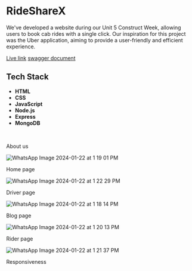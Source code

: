 # RideShareX
<p>We've developed a website during our Unit 5 Construct Week, allowing users to book cab rides with a single click. Our inspiration for this project was the Uber application, aiming to provide a user-friendly and efficient experience.</p>

<a href="https://moonlit-trifle-686331.netlify.app/">Live link</a>
<a href="https://jealous-umbrella-moth.cyclic.app/apidocs/">swagger document</a>
<br>

## Tech Stack

- **HTML**
- **CSS**
- **JavaScript**
- **Node.js**
- **Express**
- **MongoDB**

<br>
<p>About us</p>
  
![WhatsApp Image 2024-01-22 at 1 19 01 PM](https://github.com/bsaha12/tech-sankat-nivaaran-4321/assets/131662969/5f7b8b98-2449-4b2a-997d-a374d6995156)


<p>Home page</p>

![WhatsApp Image 2024-01-22 at 1 22 29 PM](https://github.com/bsaha12/tech-sankat-nivaaran-4321/assets/131662969/354e045b-9982-4241-a12e-1133788d8db3)

<p>Driver page</p>

![WhatsApp Image 2024-01-22 at 1 18 14 PM](https://github.com/bsaha12/tech-sankat-nivaaran-4321/assets/131662969/5829156e-dd5a-44cb-b77c-92d9bdcdc33e)

<p>Blog page</p>


![WhatsApp Image 2024-01-22 at 1 20 13 PM](https://github.com/bsaha12/tech-sankat-nivaaran-4321/assets/131662969/f1afb70e-46ce-445c-9c67-af05b098a5fe)


<p>Rider page</p>


![WhatsApp Image 2024-01-22 at 1 21 37 PM](https://github.com/bsaha12/tech-sankat-nivaaran-4321/assets/131662969/d76cbd1a-8886-48bc-b56c-76eb6f6d4e41)


<p>Responsiveness</p>
